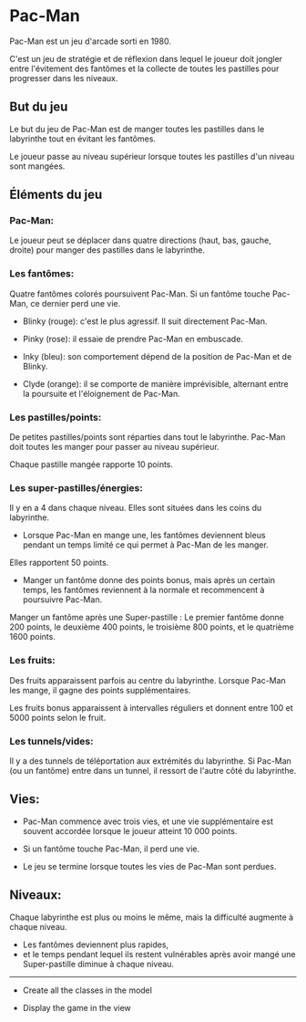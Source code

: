 # Pac-Man

Pac-Man est un jeu d'arcade sorti en 1980. 

C'est un jeu de stratégie et de réflexion dans lequel le joueur doit jongler entre l'évitement des fantômes et la collecte de toutes les pastilles pour progresser dans les niveaux.



## But du jeu 

Le but du jeu de Pac-Man est de manger toutes les pastilles dans le labyrinthe tout en évitant les fantômes. 

Le joueur passe au niveau supérieur lorsque toutes les pastilles d'un niveau sont mangées. 



## Éléments du jeu

### Pac-Man: 

Le joueur peut se déplacer dans quatre directions (haut, bas, gauche, droite) pour manger des pastilles dans le labyrinthe.


### Les fantômes: 

Quatre fantômes colorés poursuivent Pac-Man. Si un fantôme touche Pac-Man, ce dernier perd une vie.

- Blinky (rouge): c'est le plus agressif. Il suit directement Pac-Man.

- Pinky (rose): il essaie de prendre Pac-Man en embuscade.

- Inky (bleu): son comportement dépend de la position de Pac-Man et de Blinky.

- Clyde (orange): il se comporte de manière imprévisible, alternant entre la poursuite et l'éloignement de Pac-Man.


### Les pastilles/points:

De petites pastilles/points sont réparties dans tout le labyrinthe. Pac-Man doit toutes les manger pour passer au niveau supérieur.

Chaque pastille mangée rapporte 10 points.


### Les super-pastilles/énergies:

Il y en a 4 dans chaque niveau. Elles sont situées dans les coins du labyrinthe. 

- Lorsque Pac-Man en mange une, les fantômes deviennent bleus pendant un temps limité ce qui permet à Pac-Man de les manger. 

Elles rapportent 50 points.

- Manger un fantôme donne des points bonus, mais après un certain temps, les fantômes reviennent à la normale et recommencent à poursuivre Pac-Man.

Manger un fantôme après une Super-pastille : Le premier fantôme donne 200 points, le deuxième 400 points, le troisième 800 points, et le quatrième 1600 points.


### Les fruits: 

Des fruits apparaissent parfois au centre du labyrinthe. Lorsque Pac-Man les mange, il gagne des points supplémentaires.

Les fruits bonus apparaissent à intervalles réguliers et donnent entre 100 et 5000 points selon le fruit.


### Les tunnels/vides:

Il y a des tunnels de téléportation aux extrémités du labyrinthe. Si Pac-Man (ou un fantôme) entre dans un tunnel, il ressort de l'autre côté du labyrinthe.



## Vies: 

- Pac-Man commence avec trois vies, et une vie supplémentaire est souvent accordée lorsque le joueur atteint 10 000 points.

- Si un fantôme touche Pac-Man, il perd une vie.

- Le jeu se termine lorsque toutes les vies de Pac-Man sont perdues.



## Niveaux: 

Chaque labyrinthe est plus ou moins le même, mais la difficulté augmente à chaque niveau. 

- Les fantômes deviennent plus rapides, 
- et le temps pendant lequel ils restent vulnérables après avoir mangé une Super-pastille diminue à chaque niveau.


_______________________________________________________


- Create all the classes in the model 

- Display the game in the view


